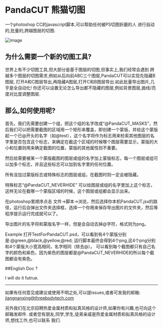 # PandaCUT 熊猫切图

一个photoshop CC的javascript脚本,可以帮助任何被PS切图折磨的人
进行自动的,批量的,跨越图层的切图.

![image](https://github.com/menzi11/PandaCUT/blob/master/thePandaWhoCUT.png)

## 为什么需要一个新的切图工具?

世界上有不少切图工具,但大部分是基于图层的切图,但事实上,我们经常会遇到
跨越多个图层的切图需求,例如从后向前ABC三个图层,PandaCUT可以实现先隐藏B图层,
打开A和C图层导出,再隐藏A图层,打开C和B图层导出.如此批量导出图片,几乎是全自动化!
你还可以设置无论怎么导出都不隐藏的图层,例如背景图层,曲线/亮度对比度调整图层.

## 那么,如何使用呢?

首先，我们先需要创建一个组，把这个组的名字改成“@PandaCUT_MASKS”，然后我们可以把需要截图的区域用一个矩形来覆盖，即创建一个蒙版，并给这个蒙版起一个已@开头的名字（如@test），这个名字将作为标志用来检索其他图层的名字里是否包含这个标志，来确定在截这个区域的时候哪个图层需要显示，蒙版的大小和位置则用来确定截图的位置，蒙版的其他属性则不重要。

然后给需要被某一个蒙版截图的图层或组的名字加上蒙版标志，每一个图层或组可以加多个标志，并且这些标志可以加到名字里的任何位置。

所有没加过蒙版标志或特殊标志的图层或组，在截图时则一定会被隐藏。

特殊标志“@PandaCUT_NEVERHIDE”
可以给图层或组的名字里加上这个标志，这样无论在截哪一个蒙版区域的时候，这个图层或组都会显示出来。

在photoshop里顺序点击 文件->脚本->浏览，然后选择你本机PandaCUT.jsx的路径，运行后会弹出文件夹选择框，选择一个你用来保存导出图片的文件夹，然后等程序提示运行完成就可以了。

导出图片的名字将和蒙版名字一样，但是会自动去掉@字符，格式则为png。

Example
打开TestForPandaCUT.psd，可以看到有4个蒙版分别是:@green,@black,@yellow,@red; 运行脚本最终会得到4个png,这4个png分别和4个蒙版大小宽高相同，名字相同（除去@）。
可以看到每个截图都只有自己名字的颜色和紫色，因为紫色的图层都是@PandaCUT_NEVERHIDE的所以每个截图都会有紫色。

##English Doc ?

I will do it futrue.

------------

如果有任何意见或建议或使用不明之处,可以提issues,或者可发我的邮箱:
jiangnanxing@threebodytech.com

另外我们在北京招聘热爱金属材质和拟真风格的设计师,如果你有兴趣,也可向这个邮箱发邮件.
或者您有朋友,同学,学生,徒弟亲戚是热爱金属材质和拟真风格的设计师,想找工作,也可以联系
我们.
